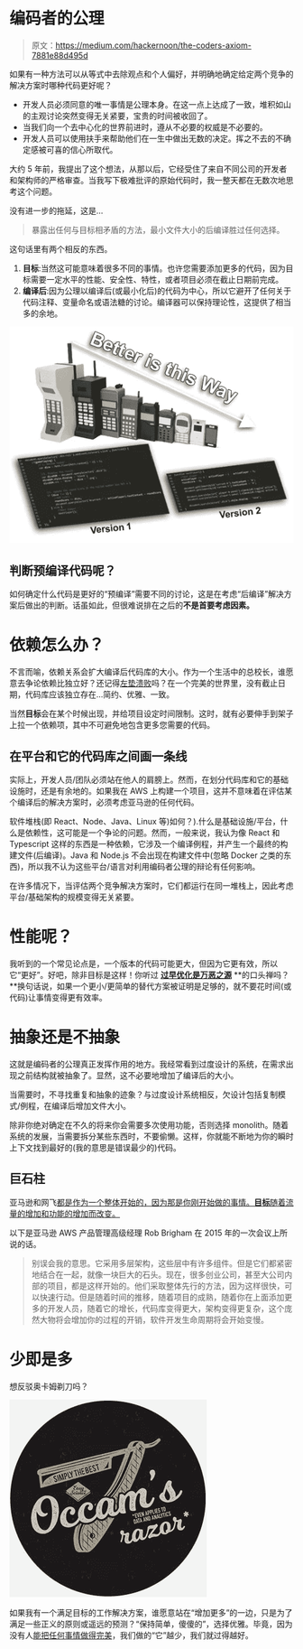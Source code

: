 # 编码者的公理

> 原文：<https://medium.com/hackernoon/the-coders-axiom-7881e88d495d>

如果有一种方法可以从等式中去除观点和个人偏好，并明确地确定给定两个竞争的解决方案时哪种代码更好呢？

*   开发人员必须同意的唯一事情是公理本身。在这一点上达成了一致，堆积如山的主观讨论突然变得无关紧要，宝贵的时间被收回了。
*   当我们向一个去中心化的世界前进时，遵从不必要的权威是不必要的。
*   开发人员可以使用扶手来帮助他们在一生中做出无数的决定。挥之不去的不确定感被可喜的信心所取代。

大约 5 年前，我提出了这个想法，从那以后，它经受住了来自不同公司的开发者和架构师的严格审查。当我写下极难批评的原始代码时，我一整天都在无数次地思考这个问题。

没有进一步的拖延，这是…

> 暴露出任何与目标相矛盾的方法，最小文件大小的后编译胜过任何选择。

这句话里有两个相反的东西。

1.  **目标**:当然这可能意味着很多不同的事情。也许您需要添加更多的代码，因为目标需要一定水平的性能、安全性、特性，或者项目必须在截止日期前完成。
2.  **编译后**:因为公理以编译后(或最小化后)的代码为中心，所以它避开了任何关于代码注释、变量命名或语法糖的讨论。编译器可以保持理论性，这提供了相当多的余地。

![](img/72f8cc7799ce4c73cb5e880f637eda16.png)

## 判断预编译代码呢？

如何确定什么代码是更好的“预编译”需要不同的讨论，这是在考虑“后编译”解决方案后做出的判断。话虽如此，但很难说排在之后的**不是首要考虑因素。**

# 依赖怎么办？

不言而喻，依赖关系会扩大编译后代码库的大小。作为一个生活中的总校长，谁愿意去争论依赖比独立好？还记得[左垫溃败](https://qz.com/646467/how-one-programmer-broke-the-internet-by-deleting-a-tiny-piece-of-code/)吗？在一个完美的世界里，没有截止日期，代码库应该独立存在…简约、优雅、一致。

当然**目标**会在某个时候出现，并给项目设定时间限制。这时，就有必要伸手到架子上拉一个依赖项，其中不可避免地包含更多您需要的代码。

## 在平台和它的代码库之间画一条线

实际上，开发人员/团队必须站在他人的肩膀上。然而，在划分代码库和它的基础设施时，还是有余地的。如果我在 AWS 上构建一个项目，这并不意味着在评估某个编译后的解决方案时，必须考虑亚马逊的任何代码。

软件堆栈(即 React、Node、Java、Linux 等)如何？).什么是基础设施/平台，什么是依赖性，这可能是一个争论的问题。然而，一般来说，我认为像 React 和 Typescript 这样的东西是一种依赖，它涉及一个编译例程，并产生一个最终的构建文件(后编译)。Java 和 Node.js 不会出现在构建文件中(忽略 Docker 之类的东西)，所以我不认为这些平台/语言对利用编码者公理的辩论有任何影响。

在许多情况下，当评估两个竞争解决方案时，它们都运行在同一堆栈上，因此考虑平台/基础架构的规模变得无关紧要。

# 性能呢？

我听到的一个常见论点是，一个版本的代码可能更大，但因为它更有效，所以它“更好”。好吧，除非目标是这样！你听过 [**过早优化是万恶之源**](http://wiki.c2.com/?PrematureOptimization) **的口头禅吗？**换句话说，如果一个更小/更简单的替代方案被证明是足够的，就不要花时间(或代码)让事情变得更有效率。

# 抽象还是不抽象

这就是编码者的公理真正发挥作用的地方。我经常看到过度设计的系统，在需求出现之前结构就被抽象了。显然，这不必要地增加了编译后的大小。

当需要时，不寻找重复和抽象的迹象？与过度设计系统相反，欠设计包括复制模式/例程，在编译后增加文件大小。

除非你绝对确定在不久的将来你会需要多次使用功能，否则选择 monolith。随着系统的发展，当需要拆分某些东西时，不要偷懒。这样，你就能不断地为你的瞬时上下文找到最好的(我的意思是错误最少的)代码。

## 巨石柱

亚马逊和网飞[都是作为一个整体开始的，因为那是你刚开始做的事情。**目标**随着流量的增加和功能的增加而改变。](https://smartbear.com/blog/develop/why-you-cant-talk-about-microservices-without-ment/)

以下是亚马逊 AWS 产品管理高级经理 Rob Brigham 在 2015 年的一次会议上所说的话。

> 别误会我的意思。它采用多层架构，这些层中有许多组件。但是它们都紧密地结合在一起，就像一块巨大的石头。现在，很多创业公司，甚至大公司内部的项目，都是这样开始的。他们采取整体先行的方法，因为这样很快，可以快速行动。但是随着时间的推移，随着项目的成熟，随着你在上面添加更多的开发人员，随着它的增长，代码库变得更大，架构变得更复杂，这个庞然大物将会增加你的过程的开销，软件开发生命周期将会开始变慢。

# 少即是多

想反驳奥卡姆剃刀吗？

![](img/34544bff88de3db71b96d1e67d47ab0f.png)

如果我有一个满足目标的工作解决方案，谁愿意站在“增加更多”的一边，只是为了满足一些正义的原则或遥远的预测？“保持简单，傻傻的”，选择优雅。毕竟，因为没有人[能把任何事情做得完美](https://www.youtube.com/watch?v=S-d64q7Qt5Q&t=2s)，我们做的“它”越少，我们就过得越好。